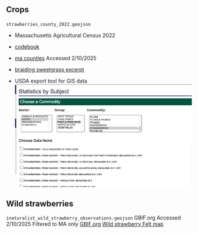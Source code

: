 ## Crops
`strawberries_county_2022.geojson`
- Massachusetts Agricultural Census 2022
- [codebook](https://www.nass.usda.gov/Publications/AgCensus/2022/Full_Report/Volume_1,_Chapter_2_County_Level/Massachusetts/maintro.pdf)
- [ma counties](https://www.nass.usda.gov/Publications/AgCensus/2022/Full_Report/Volume_1,_Chapter_2_County_Level/Massachusetts/st25_2_033_033.pdf)
Accessed 2/10/2025


- [braiding sweetgrass excerpt](https://indigenous.abbyschools.ca/sites/default/files/3.%20%20The%20Gift%20of%20Strawberries%20Excerpt_0_0.pdf)

- USDA export tool for GIS data
![USDA export tool](usda-export.png)


## Wild strawberries
`inaturalist_wild_strawberry_observations.geojson`
GBIF.org
Accessed 2/10/2025
Filtered to MA only
[GBIF.org](https://www.gbif.org/species/3029779)
[Wild strawberry Felt map](https://www.gbif.org/species/3029779)